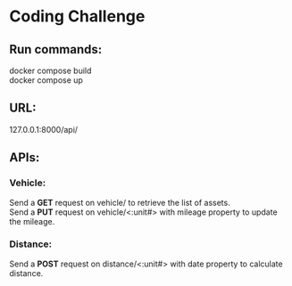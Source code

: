 # Coding Challenge

## **Run commands:**

docker compose build <br/>
docker compose up<br/>

## **URL:**<br/>
127.0.0.1:8000/api/ <br/>

## **APIs:**

### **Vehicle:**<br/>
Send a **GET** request on vehicle/ to retrieve the list
of assets. <br/>
Send a **PUT** request on vehicle/<:unit#> with mileage 
property to update the mileage.<br/>

### **Distance:**<br/>
Send a **POST** request on distance/<:unit#> with date 
property to calculate distance. <br/>

